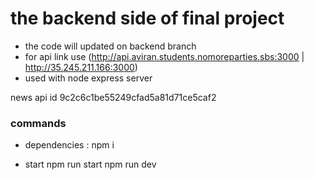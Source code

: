 # the backend side of final project
* the code will updated on backend branch
* for api link use (http://api.aviran.students.nomoreparties.sbs:3000 | http://35.245.211.166:3000)
* used with node express server 

news api id 9c2c6c1be55249cfad5a81d71ce5caf2

### commands
* dependencies :
npm i

* start 
npm run start
npm run dev